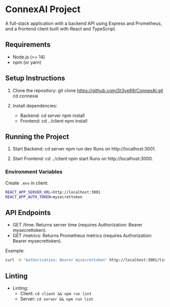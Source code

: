 # ConnexAI Project

A full-stack application with a backend API using Express and Prometheus, and a frontend client built with React and TypeScript.

## Requirements

- Node.js (>= 14)
- npm (or yarn)

## Setup Instructions

1. Clone the repository:
   git clone https://github.com/St3ve89/ConnexAI.git
   cd connexai

2. Install dependencies:
   - Backend:
     cd server
     npm install
   - Frontend:
     cd ../client
     npm install

## Running the Project

1. Start Backend:
   cd server
   npm run dev
   Runs on http://localhost:3001.

2. Start Frontend:
   cd ../client
   npm start
   Runs on http://localhost:3000.

### Environment Variables

Create `.env` in client:

```bash
REACT_APP_SERVER_URL=http://localhost:3001
REACT_APP_AUTH_TOKEN=mysecrettoken
```

## API Endpoints

- GET /time: Returns server time (requires Authorization: Bearer mysecrettoken).
- GET /metrics: Returns Prometheus metrics (requires Authorization: Bearer mysecrettoken).

Example:

```bash
curl -H "Authorization: Bearer mysecrettoken" http://localhost:3001/time
```

## Linting

- Linting:
  - Client: `cd client && npm run lint`
  - Server: `cd server && npm run lint`
